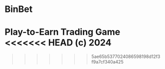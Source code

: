 # BinBet
Play-to-Earn Trading Game
<<<<<<< HEAD
(с) 2024
=======


>>>>>>> 5ae65b5377024086598198d12f3f9a7cf340a425
